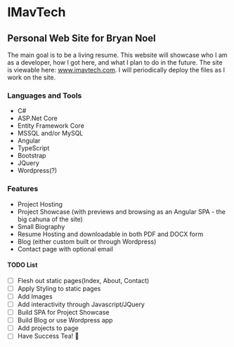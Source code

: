 # **IMavTech**

## **Personal Web Site for Bryan Noel**

The main goal is to be a living resume. This website will showcase who I am as a developer, how I got here, and what I plan to do in the future. The site is viewable here: www.imavtech.com. I will periodically deploy the files as I work on the site.

### **Languages and Tools**

* C#
* ASP.Net Core
* Entity Framework Core
* MSSQL and/or MySQL
* Angular
* TypeScript
* Bootstrap
* JQuery
* Wordpress(?)

### **Features**

* Project Hosting
* Project Showcase (with previews and browsing as an Angular SPA - the big cahuna of the site)
* Small Biography
* Resume Hosting and downloadable in both PDF and DOCX form
* Blog (either custom built or through Wordpress)
* Contact page with optional email

#### TODO List

* [ ] Flesh out static pages(Index, About, Contact)
* [ ] Apply Styling to static pages
* [ ] Add Images
* [ ] Add interactivity through Javascript/JQuery
* [ ] Build SPA for Project Showcase
* [ ] Build Blog or use Wordpress app
* [ ] Add projects to page
* [ ] Have Success Tea! :tada:
